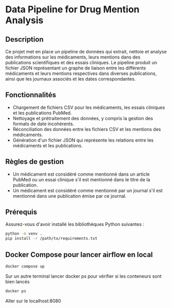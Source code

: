 # Data Pipeline for Drug Mention Analysis

## Description

Ce projet met en place un pipeline de données qui extrait, nettoie et analyse des informations sur les médicaments, leurs mentions dans des publications scientifiques et des essais cliniques. Le pipeline produit un fichier JSON représentant un graphe de liaison entre les différents médicaments et leurs mentions respectives dans diverses publications, ainsi que les journaux associés et les dates correspondantes.

## Fonctionnalités

- Chargement de fichiers CSV pour les médicaments, les essais cliniques et les publications PubMed.
- Nettoyage et prétraitement des données, y compris la gestion des formats de date incohérents.
- Réconciliation des données entre les fichiers CSV et les mentions des médicaments.
- Génération d'un fichier JSON qui représente les relations entre les médicaments et les publications.

## Règles de gestion

- Un médicament est considéré comme mentionné dans un article PubMed ou un essai clinique s'il est mentionné dans le titre de la publication.
- Un médicament est considéré comme mentionné par un journal s'il est mentionné dans une publication émise par ce journal.

## Prérequis

Assurez-vous d'avoir installé les bibliothèques Python suivantes :

```bash
python -m venv .
pip install -r /path/to/requirements.txt
```

## Docker Compose pour lancer airflow en local
```bash
docker compose up
```

Sur un autre terminal lancer docker ps pour vérifier si les conteneurs sont bien lancés
```bash
docker ps
```

Aller sur le localhost:8080


